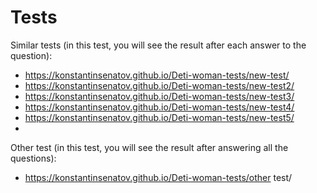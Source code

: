 # Tests
Similar tests (in this test, you will see the result after each answer to the question): 
 - https://konstantinsenatov.github.io/Deti-woman-tests/new-test/
 - https://konstantinsenatov.github.io/Deti-woman-tests/new-test2/
 - https://konstantinsenatov.github.io/Deti-woman-tests/new-test3/
 - https://konstantinsenatov.github.io/Deti-woman-tests/new-test4/
 - https://konstantinsenatov.github.io/Deti-woman-tests/new-test5/
 - 
Other test (in this test, you will see the result after answering all the questions):
 - https://konstantinsenatov.github.io/Deti-woman-tests/other test/
